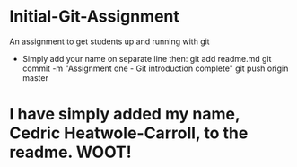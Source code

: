 # Initial-Git-Assignment
An assignment to get students up and running with git

* Simply add your name on separate line then:
git add readme.md
git commit -m "Assignment one - Git introduction complete"
git push origin master

# I have simply added my name, Cedric Heatwole-Carroll, to the readme. WOOT!